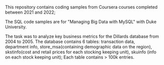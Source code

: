 This repository contains coding samples from Coursera courses completed between 2021 and 2022;

The SQL code samples are for "Managing Big Data with MySQL" with Duke University. 

The task was to analyze key business metrics for the Dillards database from 2004 to 2005. The database contains 6 tables: transaction data, department info, store_msa(containing demographic data on the region), skstinfo(cost and retail prices for each stocking keeping unit), skuinfo (info on each stock keeping unit); Each table contains > 100k entries.
